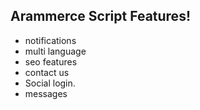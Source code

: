 ## Arammerce Script Features!

* notifications
* multi language
* seo features
* contact us
* Social login.
* messages
 
